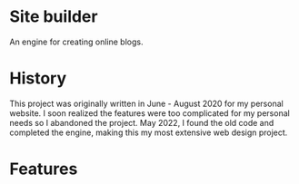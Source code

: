 # Site builder
An engine for creating online blogs.
# History
This project was originally written in June - August 2020 for my personal website. I soon realized the features were too complicated for my personal needs so I abandoned the project. May 2022, I found the old code and completed the engine, making this my most extensive web design project.
# Features
